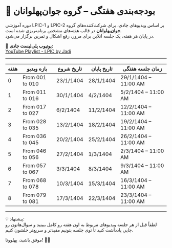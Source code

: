 # 📅 بودجه‌بندی هفتگی – گروه جوان‌پهلوانان

دوره آموزشی LPIC-1 و LPIC-2 بر اساس ویدیوهای جادی، برای شرکت‌کننده‌های گروه **جوان‌پهلوانان** در قالب هفته‌های مشخص برنامه‌ریزی شده است.  
در پایان هر هفته، یک جلسه آنلاین برای مرور، رفع اشکال و تمرین برگزار می‌شود.

🎥 **یوتیوب پلی‌لیست جادی:**  
[YouTube Playlist - LPIC by Jadi](https://www.youtube.com/watch?v=cqfrsmg4BKo&list=PL-tKrPVkKKE0kM18Sg5fqaZW1V2nidAeU)

---

| هفته | بازه ویدیو | تاریخ شروع | تاریخ پایان | زمان جلسه هفتگی |
|------|-------------|--------------|--------------|------------------|
| 0    | From 001 to 010 | 23/1/1404 | 28/1/1404 | 29/1/1404 – 11:00 AM |
| 1    | From 011 to 016 | 30/1/1404 | 4/2/1404  | 5/2/1404 – 11:00 AM  |
| 2    | From 017 to 027 | 6/2/1404  | 11/2/1404 | 12/2/1404 – 11:00 AM |
| 3    | From 028 to 035 | 13/2/1404 | 18/2/1404 | 19/2/1404 – 11:00 AM |
| 4    | From 036 to 045 | 20/2/1404 | 25/2/1404 | 26/2/1404 – 11:00 AM |
| 5    | From 046 to 056 | 27/2/1404 | 1/3/1404  | 2/3/1404 – 11:00 AM  |
| 6    | From 057 to 067 | 3/3/1404  | 8/3/1404  | 9/3/1404 – 11:00 AM  |
| 7    | From 068 to 078 | 10/3/1404 | 15/3/1404 | 16/3/1404 – 11:00 AM |
| 8    | From 079 to 081 | 17/3/1404 | 22/3/1404 | 23/3/1404 – 11:00 AM |

---

💡 پیشنهاد:  
لطفاً قبل از هر جلسه ویدیوهای مربوط به اون هفته رو کامل ببینید و سوال‌هاتون رو جایی یادداشت کنید تا توی جلسه بتونیم مفیدتر و سریع‌تر حلشون کنیم.

موفق باشید، پهلوونا! 💪🔥
